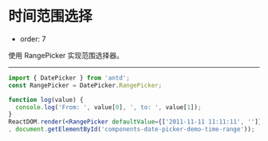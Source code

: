 # 时间范围选择

- order: 7

使用 RangePicker 实现范围选择器。

---

````jsx
import { DatePicker } from 'antd';
const RangePicker = DatePicker.RangePicker;

function log(value) {
  console.log('From: ', value[0], ', to: ', value[1]);
}
ReactDOM.render(<RangePicker defaultValue={['2011-11-11 11:11:11', '']} onChange={log} />
, document.getElementById('components-date-picker-demo-time-range'));
````
